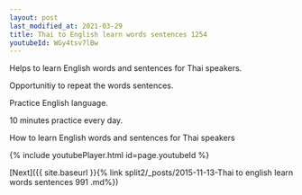 ```yaml
---
layout: post
last_modified_at: 2021-03-29
title: Thai to English learn words sentences 1254 
youtubeId: WGy4tsv7lBw
---
```

 
 
Helps to learn English words and sentences for Thai speakers.

Opportunitiy to repeat the words sentences. 

Practice English language. 
 
10 minutes practice every day. 
 
How to learn English words and sentences for Thai speakers 
 
{% include youtubePlayer.html id=page.youtubeId %}
 
 
[Next]({{ site.baseurl }}{% link  split2/_posts/2015-11-13-Thai to english learn words sentences 991 .md%})
 
